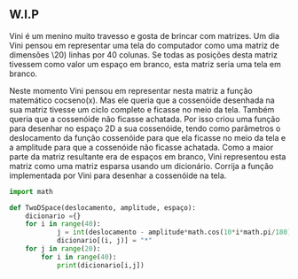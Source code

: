 ## W.I.P ##

Vini é um menino muito travesso e gosta de brincar com matrizes. Um dia Vini pensou em representar uma tela do computador como uma matriz de dimensões \20\) linhas por 40 colunas. Se todas as posições desta matriz tivessem como valor um espaço em branco, esta matriz seria uma tela em branco.

Neste momento Vini pensou em representar nesta matriz a função matemático cocseno(x). Mas ele queria que a cossenóide desenhada na sua matriz tivesse um ciclo completo e ficasse no meio da tela. Também queria que a cossenóide não ficasse achatada. Por isso criou uma função para desenhar no espaço 2D a sua cossenóide, tendo como parâmetros o deslocamento da função cossenóide para que ela ficasse no meio da tela e a amplitude para que a cossenóide não ficasse achatada. Como a maior parte da matriz resultante era de espaços em branco, Vini representou esta matriz como uma matriz esparsa usando um dicionário. Corrija a função implementada por Vini para desenhar a cossenóide na tela.

```.py
import math

def TwoDSpace(deslocamento, amplitude, espaço):
    dicionario ={}
    for i in range(40):
            j = int(deslocamento - amplitude*math.cos(10*i*math.pi/180))
            dicionario[(i, j)] = "*"
    for j in range(20):
        for i in range(40):
            print(dicionario[i,j])
```
